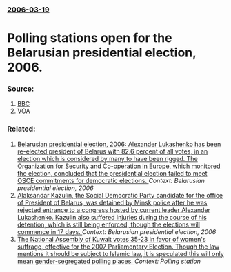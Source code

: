 ### [2006-03-19](/news/2006/03/19/index.md)

#  Polling stations open for the Belarusian presidential election, 2006. 




### Source:

1. [BBC](http://news.bbc.co.uk/2/hi/europe/4821502.stm)
2. [VOA](http://www.voanews.com/english/2006-03-19-voa3.cfm)

### Related:

1. [ Belarusian presidential election, 2006: Alexander Lukashenko has been re-elected president of Belarus with 82.6 percent of all votes, in an election which is considered by many to have been rigged. The Organization for Security and Co-operation in Europe, which monitored the election, concluded that the presidential election failed to meet OSCE commitments for democratic elections. ](/news/2006/03/20/belarusian-presidential-election-2006-alexander-lukashenko-has-been-re-elected-president-of-belarus-with-82-6-percent-of-all-votes-in-an.md) _Context: Belarusian presidential election, 2006_
2. [ Alaksandar Kazulin, the Social Democratic Party candidate for the office of President of Belarus, was detained by Minsk police after he was rejected entrance to a congress hosted by current leader Alexander Lukashenko. Kazulin also suffered injuries during the course of his detention, which is still being enforced, though the elections will commence in 17 days. ](/news/2006/03/2/alaksandar-kazulin-the-social-democratic-party-candidate-for-the-office-of-president-of-belarus-was-detained-by-minsk-police-after-he-was.md) _Context: Belarusian presidential election, 2006_
3. [ The National Assembly of Kuwait votes 35-23 in favor of women's suffrage, effective for the 2007 Parliamentary Election. Though the law mentions it should be subject to Islamic law, it is speculated this will only mean gender-segregated polling places. ](/news/2005/05/16/the-national-assembly-of-kuwait-votes-35-23-in-favor-of-women-s-suffrage-effective-for-the-2007-parliamentary-election-though-the-law-men.md) _Context: Polling station_
